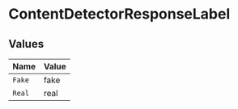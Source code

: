 # ContentDetectorResponseLabel


## Values

| Name   | Value  |
| ------ | ------ |
| `Fake` | fake   |
| `Real` | real   |
